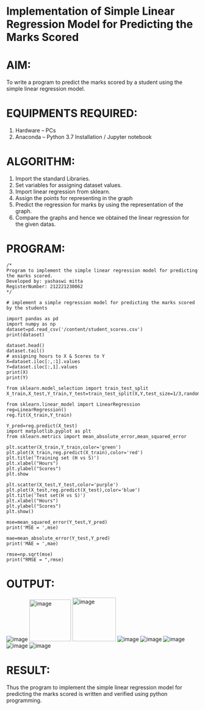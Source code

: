# Implementation of Simple Linear Regression Model for Predicting the Marks Scored

# AIM:
To write a program to predict the marks scored by a student using the simple linear regression model.

# EQUIPMENTS REQUIRED:
1. Hardware – PCs
2. Anaconda – Python 3.7 Installation / Jupyter notebook

# ALGORITHM:
1. Import the standard Libraries.
2. Set variables for assigning dataset values.
3. Import linear regression from sklearn.
4. Assign the points for representing in the graph
5. Predict the regression for marks by using the representation of the graph.
6. Compare the graphs and hence we obtained the linear regression for the given datas.

# PROGRAM:
```
/*
Program to implement the simple linear regression model for predicting the marks scored.
Developed by: yashaswi mitta
RegisterNumber: 212221230062 
*/
```

```
# implement a simple regression model for predicting the marks scored by the students

import pandas as pd
import numpy as np
dataset=pd.read_csv('/content/student_scores.csv')
print(dataset)

dataset.head()
dataset.tail()
# assigning hours to X & Scores to Y
X=dataset.iloc[:,:1].values
Y=dataset.iloc[:,1].values
print(X)
print(Y)

from sklearn.model_selection import train_test_split
X_train,X_test,Y_train,Y_test=train_test_split(X,Y,test_size=1/3,random_state=0)

from sklearn.linear_model import LinearRegression
reg=LinearRegression()
reg.fit(X_train,Y_train)

Y_pred=reg.predict(X_test)
import matplotlib.pyplot as plt
from sklearn.metrics import mean_absolute_error,mean_squared_error

plt.scatter(X_train,Y_train,color='green')
plt.plot(X_train,reg.predict(X_train),color='red')
plt.title('Training set (H vs S)')
plt.xlabel("Hours")
plt.ylabel("Scores")
plt.show

plt.scatter(X_test,Y_test,color='purple')
plt.plot(X_test,reg.predict(X_test),color='blue')
plt.title('Test set(H vs S)')
plt.xlabel("Hours")
plt.ylabel("Scores")
plt.show()

mse=mean_squared_error(Y_test,Y_pred)
print('MSE = ',mse)

mae=mean_absolute_error(Y_test,Y_pred)
print('MAE = ',mae)

rmse=np.sqrt(mse)
print("RMSE = ",rmse)
```

# OUTPUT:
![image](https://user-images.githubusercontent.com/94619247/202135463-323afc14-f687-4ab2-9829-016a78de5ab6.png)
<img width="109" alt="image" src="https://user-images.githubusercontent.com/94619247/203786480-899bfbdb-3b42-49a2-b150-a036d9f3a60a.png">
<img width="114" alt="image" src="https://user-images.githubusercontent.com/94619247/203786527-32a3a921-e872-47d7-b6ee-b65fbd920e83.png">
![image](https://user-images.githubusercontent.com/94619247/202135563-6e515e78-ebc5-4b82-9ae1-60cc7fd7d3ca.png)
![image](https://user-images.githubusercontent.com/94619247/202135605-9d2d729a-2a1f-43f9-ba23-687c86594537.png)
![image](https://user-images.githubusercontent.com/94619247/202135668-245643fd-7f77-4607-bbd6-1b2369d30979.png)
![image](https://user-images.githubusercontent.com/94619247/202135706-0ae58a1c-c7fc-412e-93b6-4b3e77a7caa9.png)
![image](https://user-images.githubusercontent.com/94619247/204452687-a4ecdeff-996e-4f28-bd5d-378738a1469c.png)


# RESULT:
Thus the program to implement the simple linear regression model for predicting the marks scored is written and verified using python programming.
